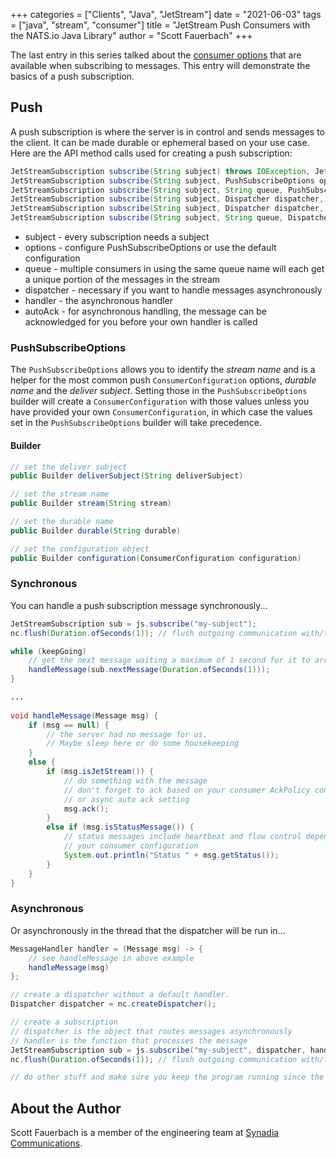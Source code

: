 +++
categories = ["Clients", "Java", "JetStream"]
date = "2021-06-03"
tags = ["java", "stream", "consumer"]
title = "JetStream Push Consumers with the NATS.io Java Library"
author = "Scott Fauerbach"
+++

The last entry in this series talked about the [consumer options](jetstream-java-client-03-consume.md) that are available when subscribing to messages.
This entry will demonstrate the basics of a push subscription.

## Push

A push subscription is where the server is in control and sends messages to the client. 
It can be made durable or ephemeral based on your use case. Here are the API method calls used for creating a push subscription:

```java
JetStreamSubscription subscribe(String subject) throws IOException, JetStreamApiException;
JetStreamSubscription subscribe(String subject, PushSubscribeOptions options) throws IOException, JetStreamApiException;
JetStreamSubscription subscribe(String subject, String queue, PushSubscribeOptions options) throws IOException, JetStreamApiException;
JetStreamSubscription subscribe(String subject, Dispatcher dispatcher, MessageHandler handler, boolean autoAck) throws IOException, JetStreamApiException;
JetStreamSubscription subscribe(String subject, Dispatcher dispatcher, MessageHandler handler, boolean autoAck, PushSubscribeOptions options) throws IOException, JetStreamApiException;
JetStreamSubscription subscribe(String subject, String queue, Dispatcher dispatcher, MessageHandler handler, boolean autoAck, PushSubscribeOptions options) throws IOException, JetStreamApiException;
```

* subject - every subscription needs a subject
* options - configure PushSubscribeOptions or use the default configuration
* queue - multiple consumers in using the same queue name will each get a unique portion of the messages in the stream  
* dispatcher - necessary if you want to handle messages asynchronously
* handler - the asynchronous handler
* autoAck - for asynchronous handling, the message can be acknowledged for you before your own handler is called

### PushSubscribeOptions

The `PushSubscribeOptions` allows you to identify the _stream name_ and 
is a helper for the most common push `ConsumerConfiguration` options, _durable name_ and the _deliver subject_. 
Setting those in the `PushSubscribeOptions` builder will 
create a `ConsumerConfiguration` with those values unless you have provided your own `ConsumerConfiguration`,
in which case the values set in the `PushSubscribeOptions` builder will take precedence.

#### Builder

```java
// set the deliver subject
public Builder deliverSubject(String deliverSubject)

// set the stream name
public Builder stream(String stream)

// set the durable name
public Builder durable(String durable)

// set the configuration object
public Builder configuration(ConsumerConfiguration configuration)
```

### Synchronous

You can handle a push subscription message synchronously...

```java
JetStreamSubscription sub = js.subscribe("my-subject");
nc.flush(Duration.ofSeconds(1)); // flush outgoing communication with/to the server

while (keepGoing)
    // get the next message waiting a maximum of 1 second for it to arrive
    handleMessage(sub.nextMessage(Duration.ofSeconds(1)));
}

...
        
void handleMessage(Message msg) {
    if (msg == null) {
        // the server had no message for us. 
        // Maybe sleep here or do some housekeeping
    }
    else {
        if (msg.isJetStream()) {
            // do something with the message
            // don't forget to ack based on your consumer AckPolicy configuration
            // or async auto ack setting
            msg.ack();
        }
        else if (msg.isStatusMessage()) {
            // status messages include heartbeat and flow control depending on
            // your consumer configuration
            System.out.println("Status " + msg.getStatus());
        }
    }
}
```

### Asynchronous

Or asynchronously in the thread that the dispatcher will be run in...

```java
MessageHandler handler = (Message msg) -> {
    // see handleMessage in above example
    handleMessage(msg)
};

// create a dispatcher without a default handler.
Dispatcher dispatcher = nc.createDispatcher();

// create a subscription
// dispatcher is the object that routes messages asynchronously 
// handler is the function that processes the message
JetStreamSubscription sub = js.subscribe("my-subject", dispatcher, handler, false);
nc.flush(Duration.ofSeconds(1)); // flush outgoing communication with/to the server

// do other stuff and make sure you keep the program running since the handler is running in a separate thread
```

## About the Author

Scott Fauerbach is a member of the engineering team at [Synadia Communications](https://synadia.com).
